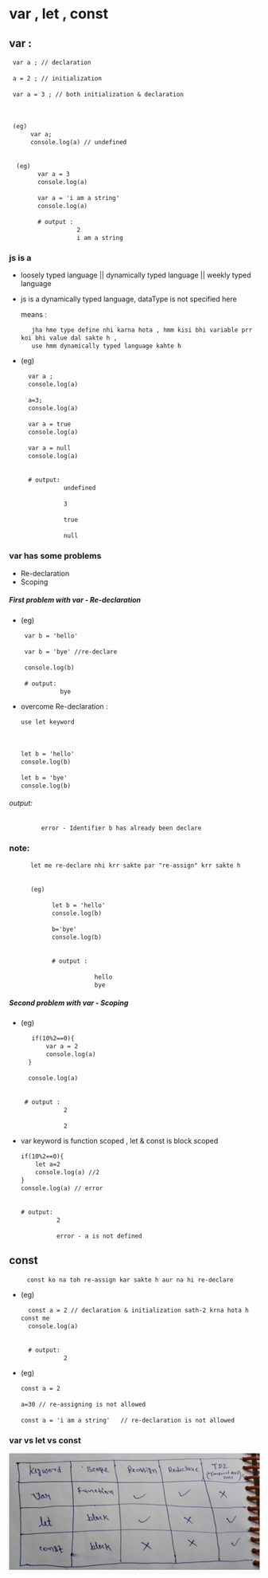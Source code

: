 # var , let , const 

## var : 
     var a ; // declaration

     a = 2 ; // initialization

     var a = 3 ; // both initialization & declaration



     (eg)
          var a;
          console.log(a) // undefined


      (eg) 
            var a = 3
            console.log(a)

            var a = 'i am a string'
            console.log(a)

            # output :
                       2
                       i am a string

### js is a
- loosely typed language || dynamically typed language || weekly typed language
  
 
- js is a dynamically typed language, dataType is not specified here
 
 
  means :
         
         jha hme type define nhi karna hota , hmm kisi bhi variable prr koi bhi value dal sakte h ,
         use hmm dynamically typed language kahte h 



-  (eg)
        
         var a ;
         console.log(a)

         a=3;
         console.log(a)

         var a = true
         console.log(a)

         var a = null 
         console.log(a)


         # output:
                   undefined

                   3

                   true

                   null      



### var has some problems  
- Re-declaration
- Scoping


##### First problem with var - Re-declaration

- (eg)
       
       var b = 'hello'
       
       var b = 'bye' //re-declare
       
       console.log(b)

       # output: 
                 bye
     
      
- overcome Re-declaration :


    
      use let keyword 



      let b = 'hello'
      console.log(b)

      let b = 'bye' 
      console.log(b)



###### output:
             
             error - Identifier b has already been declare

### note:

          let me re-declare nhi krr sakte par "re-assign" krr sakte h


          (eg)

                let b = 'hello'
                console.log(b)

                b='bye'
                console.log(b)


                # output :

                            hello
                            bye              






##### Second problem with var - Scoping

- (eg)
                   
         if(10%2==0){
             var a = 2
             console.log(a)
        }
        
        console.log(a)
      
      
       # output :
                  2

                  2

- var keyword is function scoped , let & const is block scoped

   
   
      if(10%2==0){
          let a=2
          console.log(a) //2
      }
      console.log(a) // error


      # output:
                2

                error - a is not defined




## const
         
         const ko na toh re-assign kar sakte h aur na hi re-declare



- (eg)
        
        const a = 2 // declaration & initialization sath-2 krna hota h const me
        console.log(a)


        # output:
                  2

- (eg)
      
      const a = 2

      a=30 // re-assigning is not allowed

      const a = 'i am a string'   // re-declaration is not allowed
       



### var vs let vs const  

![CHEESE!](./variable.jpeg)